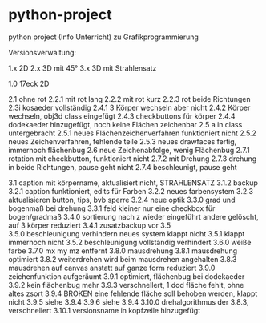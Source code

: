 # python-project
python project (Info Unterricht) zu Grafikprogrammierung

Versionsverwaltung:

1.x 2D
2.x 3D mit 45°
3.x 3D mit Strahlensatz

1.0     17eck 2D

2.1     ohne rot 
2.2.1   mit rot lang 
2.2.2   mit rot kurz 
2.2.3   rot beide Richtungen 
2.3i    kosaeder vollständig 
2.4.1   3 Körper wechseln aber nicht 
2.4.2   Körper wechseln, obj3d class eingefügt 
2.4.3   checkbuttons für körper 
2.4.4   dodekaeder hinzugefügt, noch keine Flächen zeichenbar 
2.5     a in class untergebracht 
2.5.1   neues Flächenzeichenverfahren funktioniert nicht 
2.5.2   neues Zeichenverfahren, fehlende teile 
2.5.3   neues drawfaces fertig, immernoch flächenbug 
2.6     neue Zeichenabfolge, wenig Flächenbug 
2.7.1   rotation mit checkbutton, funktioniert nicht 
2.7.2   mit Drehung 
2.7.3   drehung in beide Richtungen, pause geht nicht 
2.7.4   beschleunigt, pause geht 

3.1     caption mit körpername, aktualisiert nicht, STRAHLENSATZ 
3.1.2   backup 
3.2.1   caption funktioniert, edits für Farben 
3.2.2   neues farbensystem 
3.2.3   aktualisieren button, tips, bvb sperre 
3.2.4   neue optik 
3.3.0   grad und bogenmaß bei drehung 
3.3.1   feld kleiner nur eine checkbox für bogen/gradmaß 
3.4.0   sortierung nach z wieder eingeführt andere gelöscht, auf 3 körper reduziert 
3.4.1   zusatzbackup vor 3.5   
3.5.0   beschleunigung verhindern neues system klappt nicht 
3.5.1   klappt immernoch nicht 
3.5.2   beschleunigung vollständig verhindert 
3.6.0   weiße farbe 
3.7.0   mx my mz entfernt 
3.8.0   mausdrehung 
3.8.1   mausdrehung optimiert 
3.8.2   weiterdrehen wird beim mausdrehen angehalten 
3.8.3   mausdrehen auf canvas anstatt auf ganze form reduziert 
3.9.0   zeichenfunktion aufgeräumt 
3.9.1   optimiert, flächenbug bei dodekaeder 
3.9.2   kein flächenbug mehr 
3.9.3   verschnellert, 1 dod fläche fehlt, ohne altes zsort 
3.9.4   BROKEN eine fehlende fläche soll behoben werden, klappt nicht 
3.9.5   siehe 3.9.4
3.9.6   siehe 3.9.4
3.10.0  drehalgorithmus der 3.8.3, verschnellert 
3.10.1  versionsname in kopfzeile hinzugefügt 

